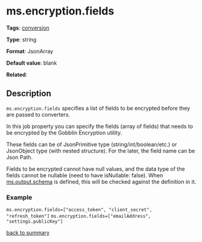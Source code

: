 # ms.encryption.fields

**Tags**: 
[conversion](categories.md#conversion-properties)

**Type**: string

**Format**: JsonArray

**Default value**: blank

**Related**:

## Description

`ms.encryption.fields` specifies a list of fields to be encrypted before
they are passed to converters. 

In this job property you can specify the fields (array of fields) 
that needs to be encrypted by the Gobblin Encryption utility.

These fields can be of JsonPrimitive type (string/int/boolean/etc.) or 
JsonObject type (with nested structure). For the later, the field 
name can be Json Path.

Fields to be encrypted cannot have null values, and the data type of 
the fields cannot be nullable (need to have isNullable: false). When
[ms.output.schema](ms.output.schema.md) is defined, this will be
checked against the definition in it. 

### Example

`ms.encryption.fields=["access_token", "client_secret", "refresh_token"]`
`ms.encryption.fields=["emailAddress", "settings.publicKey"]`

[back to summary](summary.md#msencryptionfields)

